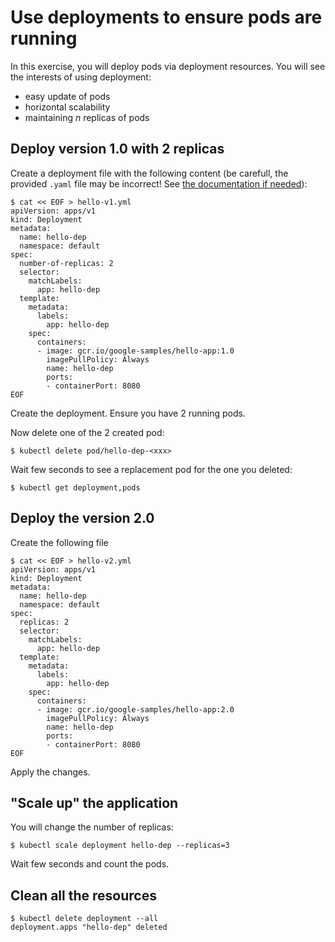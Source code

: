 # Use deployments to ensure pods are running

In this exercise, you will deploy pods via deployment resources.
You will see the interests of using deployment:
* easy update of pods
* horizontal scalability
* maintaining *n* replicas of pods

## Deploy version 1.0 with 2 replicas

Create a deployment file with the following content (be carefull, the provided `.yaml` file may be incorrect! See [the documentation if needed](https://v1-18.docs.kubernetes.io/docs/reference/generated/kubernetes-api/v1.18/#deploymentspec-v1-apps)):
```console
$ cat << EOF > hello-v1.yml
apiVersion: apps/v1
kind: Deployment
metadata:
  name: hello-dep
  namespace: default
spec:
  number-of-replicas: 2
  selector:
    matchLabels:
      app: hello-dep
  template:
    metadata:
      labels:
        app: hello-dep
    spec:
      containers:
      - image: gcr.io/google-samples/hello-app:1.0
        imagePullPolicy: Always
        name: hello-dep
        ports:
        - containerPort: 8080
EOF
```

Create the deployment.
Ensure you have 2 running pods.

Now delete one of the 2 created pod:
```console
$ kubectl delete pod/hello-dep-<xxx>
```

Wait few seconds to see a replacement pod for the one you deleted:
```console
$ kubectl get deployment,pods
```

## Deploy the version 2.0
Create the following file
```console
$ cat << EOF > hello-v2.yml
apiVersion: apps/v1
kind: Deployment
metadata:
  name: hello-dep
  namespace: default
spec:
  replicas: 2
  selector:
    matchLabels:
      app: hello-dep
  template:
    metadata:
      labels:
        app: hello-dep
    spec:
      containers:
      - image: gcr.io/google-samples/hello-app:2.0
        imagePullPolicy: Always
        name: hello-dep
        ports:
        - containerPort: 8080
EOF
 ```

Apply the changes.

## "Scale up" the application

You will change the number of replicas:
```console
$ kubectl scale deployment hello-dep --replicas=3
```

Wait few seconds and count the pods.

## Clean all the resources
```console
$ kubectl delete deployment --all
deployment.apps "hello-dep" deleted
```
